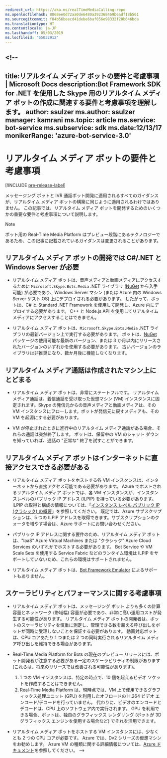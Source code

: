 ```yaml
---
redirect_url: https://aka.ms/realTimeMediaCalling-repo
ms.openlocfilehash: 8868ee0d72aa0de6480a392368469b6adf18b561
ms.sourcegitcommit: f84b56beecd41debe6baf056e98332f20b646bda
ms.translationtype: HT
ms.contentlocale: ja-JP
ms.lasthandoff: 05/03/2019
ms.locfileid: "65032912"
---
```

<a name="--"></a><!--
---
title:リアルタイム メディア ボットの要件と考慮事項 | Microsoft Docs description:Bot Framework SDK for .NET を使用した Skype 用のリアルタイム メディア ボットの作成に関連する要件と考慮事項を理解します。
author: ssulzer ms.author: ssulzer manager: kamrani ms.topic: article ms.service: bot-service ms.subservice: sdk ms.date:12/13/17 monikerRange: 'azure-bot-service-3.0'
---

# <a name="requirements-and-considerations-for-real-time-media-bots"></a>リアルタイム メディア ボットの要件と考慮事項

[!INCLUDE [pre-release-label](../includes/pre-release-label-v3.md)]

メッセージング ボットと IVR 通話ボット開発に適用されるすべてのガイダンスが、リアルタイム メディア ボットの構築に同じように適用されるわけではありません。 この記事では、リアルタイム メディア ボットを開発するためのいくつかの重要な要件と考慮事項について説明します。 

> [!NOTE]
> ボット用の Real-Time Media Platform はプレビュー段階にあるテクノロジーであるため、この記事に記載されているガイダンスは変更されることがあります。

## <a name="real-time-media-bot-development-requires-cnet-and-windows-server"></a>リアルタイム メディア ボットの開発では C#/.NET と Windows Server が必要

- リアルタイム メディア ボットは、音声メディアと動画メディアにアクセスするために `Microsoft.Skype.Bots.Media` .NET ライブラリ (<a href="https://www.nuget.org/" target="_blank">NuGet</a> から入手可能) が必要であり、Windows Server マシン (または Azure 内の Windows Server ゲスト OS) 上にデプロイされる必要があります。 したがって、ボットは、C# と Standard .NET Framework を使用して開発し、Azure 内にデプロイする必要があります。 C++ と Node.js API を使用してリアルタイム メディアにアクセスすることはできません。

- リアルタイム メディア ボットは、`Microsoft.Skype.Bots.Media` .NET ライブラリの最新バージョン上で実行する必要があります。 ボットは、<a href="https://www.nuget.org/" target="_blank">NuGet</a> パッケージの使用可能な最新のバージョン、または 3 か月以内にリリースされたバージョンのいずれかを使用する必要があります。 古いバージョンのライブラリは非推奨になり、数か月後に機能しなくなります。

## <a name="real-time-media-calls-stay-on-the-machine-where-they-were-created"></a>リアルタイム メディア通話は作成されたマシン上にとどまる

- リアルタイム メディア ボットは、非常にステートフルです。 リアルタイム メディア通話は、着信通話を受け取った仮想マシン (VM) インスタンスに固定されます。Skype の発信元からの音声メディアと動画メディアは、その VM インスタンスにフローします。ボットが発信元に戻すメディアも、その VM を起源にする必要があります。

- VM が停止されたときに進行中のリアルタイム メディア通話がある場合、それらの通話は突然終了します。 ボットは、保留中の VM のシャット ダウンを知っていれば、通話の "正常な" 終了を試すことができます。

## <a name="real-time-media-bots-must-be-directly-accessible-on-the-internet"></a>リアルタイム メディア ボットはインターネットに直接アクセスできる必要がある

- リアルタイム メディア ボットをホストする各 VM インスタンスは、インターネットから直接アクセス可能である必要があります。 Azure でホストされるリアルタイム メディア ボットでは、各 VM インスタンスが、インスタンスレベルのパブリック IP アドレス (ILPIP) を持っている必要があります。 ILPIP の取得と構成の情報については、「<a href="/azure/virtual-network/virtual-networks-instance-level-public-ip" target="_blank">インスタンス レベル パブリック IP (クラシック) の概要</a>」を参照してください。 既定では、Azure サブスクリプションは、5 つの ILPIP アドレスを取得できます。サブスクリプションのクォータを増やす場合は、Azure サポートにお問い合わせください。

- パブリック IP アドレスに関する要件のため、リアルタイム メディア ボットは、"IaaS" Azure Virtual Machines または "クラシック" Azure Cloud Services のいずれかでホストする必要があります。 Bot Service や VM Scale Sets を使用する Service Fabric などのランタイム環境は ILPIP をサポートしていないため、これらの環境はサポートされません。

- リアルタイム メディア ボットは、[Bot Framework Emulator](../bot-service-debug-emulator.md) によるサポートもありません。

## <a name="scalability-and-performance-considerations"></a>スケーラビリティとパフォーマンスに関する考慮事項

- リアルタイム メディア ボットは、メッセージング ボット よりも多くの計算容量とネットワーク (帯域幅) 容量が必要であり、非常に高い運用コストが発生する可能性があります。 リアルタイム メディア ボットの開発者は、ボットのスケーラビリティを慎重に測定し、管理できる数を超える呼び出しをボットが同時に受理しないことを保証する必要があります。 動画対応ボットは、CPU コアあたり 1 つまたは 2 つの同時実行されるリアルタイム メディア呼び出しを維持できる場合があります。

- Real-Time Media Platform for Bots の現在のプレビュー リリースには、ボット開発者が注意する必要がある一定のスケーラビリティの制限があります (これらは、将来のリリースでは改善される可能性があります)。 
  1. 1 つの VM インスタンスは、特定の時点で、10 個を超えるビデオ ソケットを作成することはできません。
  2. Real-Time Media Platform は、現時点では、VM 上で使用できるグラフィックス処理ユニット (GPU) を利用したオフロードの H.264 ビデオ エンコード/デコードを行っていません。 代わりに、ビデオのエンコードとデコードは、CPU 上のソフトウェア内で実行されます。 GPU を利用できる場合、ボットは、独自のグラフィックス レンダリング (ボットが 3D グラフィックス エンジンを使用する場合など) でそれを活用できます。

- リアルタイム メディア ボットをホストする VM インスタンスには、少なくとも 2 つの CPU コアが必要です。 Azure では、Dv2 シリーズの仮想マシンをお勧めします。 Azure VM の種類に関する詳細情報については、<a href="/azure/virtual-machines/windows/sizes-general" target="_blank">Azure ドキュメント</a>を参照してください。 
-->